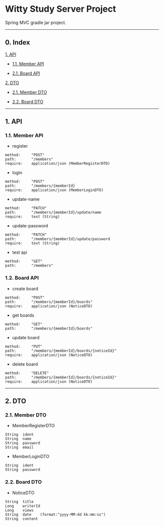 # Witty Study Server Project

Spring MVC gradle jar project.

----------------------------------------

## 0. Index

[1. API](#API)

- [1.1. Member API](#MemberAPI)

- [2.1. Board API](#BoardAPI)

[2. DTO](#DTO)

- [2.1. Member DTO](#MemberDTO)

- [2.2. Board DTO](#BoardDTO)

----------------------------------------

## <a name="API">1. API</a>

### <a name="MemberAPI">1.1. Member API</a>

- register
```
method:	    "POST"
path:	    "/members"
require:    application/json (MemberRegisterDTO)
```

- login
```
method:     "POST"
path:	    "/members/{memberId}
require:    application/json (MemberLoginDTO)
```

- update-name
```
method:     "PATCH"
path:	    "/members/{memberId}/update/name
require:    text (String)
```

- update-password
```
method:     "PATCH"
path:	    "/members/{memberId}/update/password
require:    text (String)
```

- test api
```
method:	    "GET"
path:	    "/members"
```

### <a name="BoardAPI">1.2. Board API </a>

- create board

```
method:	    "POST"
path:	    "/members/{memberId}/boards"
require:    application/json (NoticeDTO)
```

- get boards

```
method:	    "GET"
path:	    "/members/{memberId}/boards"
```

- update board

```
method:	    "PUT"
path:	    "/members/{memberId}/boards/{noticeId}"
require:    application/json (NoticeDTO)
```

- delete board

```
method:	    "DELETE"
path:	    "/members/{memberId}/boards/{noticeId}"
require:    application/json (NoticeDTO)
```

--------------------------------------------

## <a name="DTO">2. DTO</a>

### <a name="MemberDTO">2.1. Member DTO </a>

- MemberRegisterDTO

```
String  ident
String  name
String  password
String  email
```


- MemberLoginDTO
```
String  ident
String  password
```

### <a name="BoardDTO">2.2. Board DTO</a>

- NoticeDTO
```
String  title
Long    writerId
Long    views
String  date    (format:"yyyy-MM-dd kk:mm:ss")
String  content
```